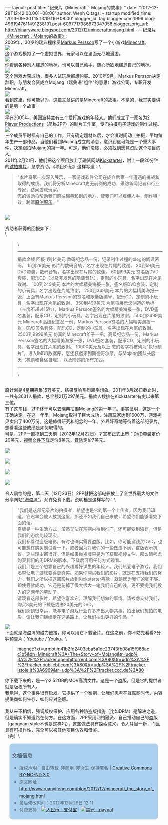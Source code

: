 --- layout: post title: "纪录片《Minecraft：Mojang的故事》" date:
'2012-12-28T12:42:00.001+08:00' author: Wenh Q tags: - startup
modified\_time: '2013-09-30T15:13:19.116+08:00' blogger\_id:
tag:blogger.com,1999:blog-4961947611491238191.post-6097717386873347058
blogger\_orig\_url:
http://binaryware.blogspot.com/2012/12/minecraftmojang.html ---
[纪录片《Minecraft：Mojang的故事》](http://www.ruanyifeng.com/blog/2012/12/minecraft_the_story_of_mojang.html):\
2009年，30岁的瑞典程序员[Markus
Persson](http://en.wikipedia.org/wiki/Markus_Persson)写了一个小游戏[Minecraft](http://en.wikipedia.org/wiki/Minecraft)。\
![](http://image.beekka.com/blog/201212/bg2012122503.jpg)\
这个游戏模拟了一个虚拟世界，玩家可以在里面无尽地漫游。\
![](http://image.beekka.com/blog/201212/bg2012122504.jpg)\
你看到各种别人建造的地标，也可以自己动手，随心所欲地建造自己的地标。\
![](http://image.beekka.com/blog/201212/bg2012122505.jpg)\
这个游戏大获成功，很多人试玩后都想购买。2010年9月，Markus
Persson决定辞职，与朋友合资成立Mojang（瑞典语"组件"的意思）游戏公司，专职开发Minecraft。\
![](http://image.beekka.com/blog/201212/bg2012122506.jpg)\
看到这里，你可能以为，这篇文章讲的是Minecraft的故事。不是的，我其实要讲的是另一个故事。\
![](http://image.beekka.com/blog/201212/bg2012122501.jpg)\
早在2005年，美国波特兰有三个爱打游戏的年轻人。他们成立了一家名为[2
Player
Productions](http://www.2playerproductions.com/)（简称2PP）的制片工作室，专门拍摄电子游戏的制作过程。\
![](http://image.beekka.com/blog/201212/bg2012122507.jpg)\
三个成员平时都有自己的工作，只有确定题材以后，才会凑时间动工拍摄，平均每年生产一部作品。当他们看到Mojang成立的消息，意识到这可能是一个重大事件，决定跟拍Mojang的第一年。可是，他们没钱，必须找到愿意资助这个项目的人。\
2011年2月21日，他们把这个项目放上了融资网站[Kickstarter](http://www.kickstarter.com/projects/2pp/minecraft-the-story-of-mojang)，附上一段20分钟的[试拍样片](http://www.gametrailers.com/video/documentary-kickstarter-minecraft/710787)，恳求资助。《项目介绍》这样写道：\

> "本片将第一次深入展示，一家游戏软件公司在成立后第一年遭遇的挑战和取得的成绩。我们将分析Minecraft史无前例的成功，采访新闻记者和行业专家，访问游戏玩家。\
> 您的资助将帮助我们前往瑞典和别的地方，使我们可以雇佣人手，制作特效，聘请[原创配乐](http://c418.bandcamp.com/album/one)。"

\
![](http://image.beekka.com/blog/201212/bg2012122508.jpg)\
\
资助者获得的回报如下：\
\

> \
>   ----------------- -------------------------------------------------------------------------------------------------------------------------------------------
>   捐款金额          回报
>   1到14美元         数码纪念品一份，记录制作过程的blog的阅读密码。
>   15到29美元        影片的数码音轨，名字出现在片尾的致谢。
>   30到59美元        DVD套装，数码音轨，名字出现在片尾的致谢。
>   60到99美元        签名版DVD套装，配乐CD（以及非发售的隐藏音轨），定制的小玩具，名字出现在片尾致谢。
>   100到249美元      本片的大幅精美海报一张，签名版DVD套装，定制的小玩具，名字出现在片尾致谢。
>   250到349美元      本片的大幅精美海报一张，上面有Markus Persson的签名和限量版编号，配乐CD，定制的小玩具，名字出现在片尾的致谢。
>   350到499美元      片尾将展示您创造的地标（长度不超过15秒），Markus Persson签名的大幅精美海报一张，DVD签名套装，配乐CD，定制的小玩具，名字出现在片尾的致谢。
>   500到2499美元     Minecraft高级纪念品一份，Markus Persson签名的大幅精美海报一张，DVD签名套装，配乐CD，定制的小玩具，名字出现在片尾的致谢。
>   2500到9999美元    仿真的Minecraft斧子一把，高级纪念品一份，Markus Persson签名的大幅精美海报一张，DVD签名套装，配乐CD，定制的小玩具，名字出现在片尾的致谢。
>   10000美元及以上   您的名字将被列为"执行制片"，进入IMDB数据库，您还获邀来到斯德哥尔摩，与Mojang团队共度一天（机票和食宿自理），以及前述的所有东西。
>   ----------------- -------------------------------------------------------------------------------------------------------------------------------------------
>
> \

\
原计划是4星期筹集15万美元，结果反响热烈超乎想象。2011年3月26日截止时，一共有3631人捐款，总金额21万297美元。捐款人数排在Kickstarter有史以来第三位。\
有了这笔钱，2PP终于可以去瑞典拍摄Mojang的第一年了。事实证明，这是一个正确决定。在这一年里，Mojang取得了巨大成功，注册玩家达到1600万，游戏拷贝卖出了400万份。这是值得研究和纪念的一年。外界好奇地等待着这部纪录片，想看看这些成绩是如何取得的。\
可是，2PP一直拖到三天前（2012年12月22日）才宣布正式上市：[DVD套装](http://www.fangamer.net/products/minecraft-the-story-of-mojang)定价20美元，[视频文件下载](http://www.theminecraftmovie.com/)定价8美元，[音轨](http://c418.bandcamp.com/album/one)定价7美元。\
\
![](http://image.beekka.com/blog/201212/bg2012122509.jpg)\
\
![](http://image.beekka.com/blog/201212/bg2012122510.jpg)\
\
![](http://image.beekka.com/blog/201212/bg2012122511.jpg)\
\
![](http://image.beekka.com/blog/201212/bg2012122512.jpg)\
\
令人震惊的是，第二天（12月23日）2PP就把这部电影放上了全世界最大的文件分享网站["海盗湾"](http://thepiratebay.se/torrent/7946763/Minecraft__The_Story_of_Mojang)，允许免费下载。说明档是这样写的：\

> "我们是这部纪录片的拍摄者，希望也是它的第一个上传者。因为我们知道，它迟早会被人放到这里，那还不如我们自己来放，希望你们能够看完下面的话。\
> 盗版是一种生活方式，虽然无法在短期内得到推广，还可能受到惩罚，但是我们的态度比较现实。\
> 我们都看过盗版电影，有时也确实需要盗版。比如，你可能没钱买DVD，也可能想在购买前试看一下，或者因为对我们的一些做法不满，盗版表示抗议。这些理由都很好。但是如果你盗版只是为了获取视频文件，那么请考虑购买我们的无DRM的版本，下载后可用任何方式观看。\
> 我们只是三个想靠自己的兴趣爱好谋生的年轻人。我们热爱电子游戏，我们渴望让电子游戏变得更真实。如果你购买我们的影片，就是在支持我们的努力。我们之所以把这部影片放到Kickstarter筹款，就是因为我们的钱不够。即使筹款成功，它还是花掉了很大很大一笔我们自己的钱，更不要提我们投入的这两年的劳动了。\
> 请观看这部影片，希望你喜欢它，理解我们想做的事情。请考虑支持我们，购买8美元的下载版或者20美元的DVD。\
> 我们感到很幸运，能与电子游戏行业许多杰出人物共事，拍出我们想拍的电影。请让我们继续走在这条路上，让我们拍出更好的作品。"

![](http://image.beekka.com/blog/201212/bg2012122502.jpg)\
下面就是海盗湾的磁力链接，你可以用它下载全片。在这之前，你不妨先看看2分钟预告片：[Youtube](http://www.youtube.com/watch?v=SXEdspVDMxw)
/ [Youku](http://v.youku.com/v_show/id_XNDg5OTEyNTQ0.html)。\

> [magnet:?xt=urn:btih:41b2fd2403eba5a1dc23743fb08a15f968ac\
> c1b5&dn=Minecraft%3A+The+Story+of+Mojang&tr=udp%\
> 3A%2F%2Ftracker.openbittorrent.com%3A80&tr=udp%3A%2F\
> %2Ftracker.publicbt.com%3A80&tr=udp%3A%2F%2Ftracker.\
> istole.it%3A6969&tr=udp%3A%2F%2Ftracker.ccc.de%3A80](javascript:void(0);)

你下载下来的，是一个2.52GB的MOV高清文件。这是一个盗版，但是它的提供者就是版权所有人。\
我觉得，这个事件很有启发。它提供了一个案例，让我们思考在互联网时代，内容提供商如何生存、如何应对盗版。\
\
我从来不相信，强调版权保护、应用各种防盗版措施（比如DRM）是解决之道，但是确实不知道路在何方。在这方面，2PP采用网络融资、自己推动自己的盗版（gangnam
style不也是这样吗），这些做法具有探索意义，令人耳目一新，而且具有可操作性，完全可以被其他项目仿效和借鉴。\
（完）\

<div
style="background-color: #aad2f0; border-radius: 10px; border: 1px solid #d3d3d3; color: #556677; line-height: 160%; margin: 1em; padding: 0.3em 0.5em;">

### 文档信息

-   版权声明：自由转载-非商用-非衍生-保持署名 | [Creative Commons
    BY-NC-ND
    3.0](http://creativecommons.org/licenses/by-nc-nd/3.0/deed.zh)
-   原文网址：<http://www.ruanyifeng.com/blog/2012/12/minecraft_the_story_of_mojang.html>
-   最后修改时间：2012年12月28日 12:11
-   付费支持：[![人民币 -
    支付宝](http://www.ruanyifeng.com/blog/images/rmb_32.png "人民币")](https://me.alipay.com/ruanyf)
    | [![美元 -
    paypal](http://www.ruanyifeng.com/blog/images/dollar_32.png "美元")](https://www.paypal.com/cgi-bin/webscr?cmd=_xclick&business=yifeng.ruan@gmail.com&currency_code=USD&amount=0.99&return=http://www.ruanyifeng.com/thank.html&item_name=Ruan%20YiFeng%27s%20Blog&undefined_quantity=1&no_note=0)

</div>

<div
style="border-radius: 10px; color: #556677; line-height: 160%; margin: 1em; padding: 0.3em 0.5em;">

</div>
